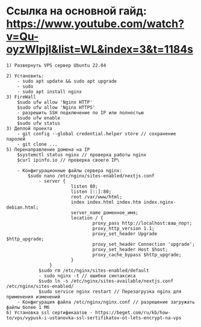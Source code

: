 # Ссылка на основной гайд: https://www.youtube.com/watch?v=Qu-oyzWIpjI&list=WL&index=3&t=1184s
	1) Развернуть VPS сервер Ubuntu 22.04

	2) Установить:
		- sudo apt update && sudo apt upgrade
		- sudo 
		- sudo apt install nginx
	3) FireWall
		$sudo ufw allow 'Nginx HTTP'
		$sudo ufw allow 'Nginx HTTPS'
		- разрешить SSH подключение по IP или полностью
		$sudo ufw enable
		$sudo ufw status
	3) Деплой проекта
		- git config --global credential.helper store // сохранение паролей
		- git clone ...
	5) Перенаправление домена на IP
		$systemctl status nginx // проверка работы nginx
		$curl ipinfo.io // проверка своего IP\

		- Конфигурационные файлы сервера nginx:
			$sudo nano /etc/nginx/sites-enabled/nextjs.conf
				- server {
							listen 80;
							listen [::]:80;
							root /var/www/html;
							index index.html index.htm index.nginx-debian.html;
							server_name доменное_имя;
							location / {
									proxy_pass http://localhost:ваш_порт;
									proxy_http_version 1.1;
									proxy_set_header Upgrade $http_upgrade;
									proxy_set_header Connection 'upgrade';
									proxy_set_header Host $host;
									proxy_cache_bypass $http_upgrade;
							}
					}
				$sudo rm /etc/nginx/sites-enabled/default
				- sudo nginx -t // ошибки синтаксиса
				$sudo ln -s /etc/nginx/sites-available/nextjs.conf /etc/nginx/sites-enabled/
				$sudo service nginx restart // Перезагрузка nginx для применения изменений
		- Конфигурация файла /etc/nginx/nginx.conf // разрешение загружать файлы более 1 Мб
	6) Установка ssl сертификаатов - https://beget.com/ru/kb/how-to/vps/vypusk-i-ustanovka-ssl-sertifikatov-ot-lets-encrypt-na-vps
			
